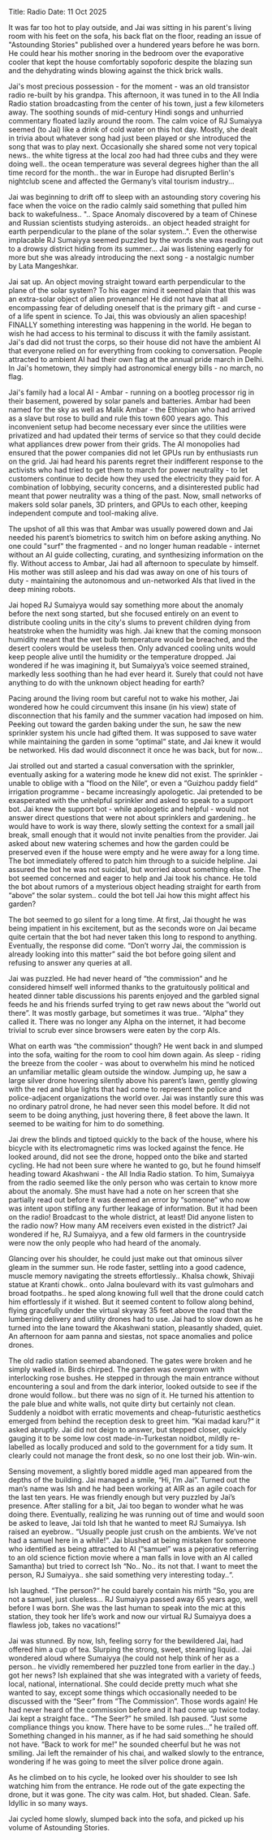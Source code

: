 Title: Radio
Date: 11 Oct 2025

It was far too hot to play outside, and Jai was sitting in his parent's living room with his feet on the sofa, his back flat on the floor, reading an issue of "Astounding Stories" published over a hundered years before he was born. He could hear his mother snoring in the bedroom over the evaporative cooler that kept the house comfortably sopoforic despite the blazing sun and the dehydrating winds blowing against the thick brick walls.

Jai's most precious possession - for the moment - was an old transistor radio re-built by his grandpa. This afternoon, it was tuned in to the All India Radio station broadcasting from the center of his town, just a few kilometers away. The soothing sounds of mid-century Hindi songs and unhurried commentary floated lazily around the room. The calm voice of RJ Sumaiyya seemed (to Jai) like a drink of cold water on this hot day. Mostly, she dealt in trivia about whatever song had just been played or she introduced the song that was to play next. Occasionally she shared some not very topical news.. the white tigress at the local zoo had had three cubs and they were doing well.. the ocean temperature was several degrees higher than the all time record for the month.. the war in Europe had disrupted Berlin's nightclub scene and affected the Germany’s vital tourism industry…

Jai was beginning to drift off to sleep with an astounding story covering his face when the voice on the radio calmly said something that pulled him back to wakefulness.. ".. Space Anomaly discovered by a team of Chinese and Russian scientists studying asteroids.. an object headed straight for earth perpendicular to the plane of the solar system..". Even the otherwise implacable RJ Sumaiyya seemed puzzled by the words she was reading out to a drowsy district hiding from its summer… Jai was listening eagerly for more but she was already introducing the next song - a nostalgic number by Lata Mangeshkar.

Jai sat up. An object moving straight toward earth perpendicular to the plane of the solar system? To his eager mind it seemed plain that this was an extra-solar object of alien provenance! He did not have that all encompassing fear of deluding oneself that is the primary gift - and curse - of a life spent in science. To Jai, this was obviously an alien spaceship! FINALLY something interesting was happening in the world. He began to wish he had access to his terminal to discuss it with the family assistant. Jai's dad did not trust the corps, so their house did not have the ambient AI that everyone relied on for everything from cooking to conversation. People attracted to ambient AI had their own flag at the annual pride march in Delhi. In Jai's hometown, they simply had astronomical energy bills - no march, no flag.

Jai's family had a local AI - Ambar - running on a bootleg processor rig in their basement, powered by solar panels and batteries. Ambar had been named for the sky as well as Malik Ambar  - the Ethiopian who had arrived as a slave but rose to build and rule this town 600 years ago. This inconvenient setup had become necessary ever since the utilities were privatized and had updated their terms of service so that they could decide what appliances drew power from their grids. The AI monopolies had ensured that the power companies did not let GPUs run by enthusiasts run on the grid. Jai had heard his parents regret their indifferent response to the activists who had tried to get them to march for power neutrality - to let customers continue to decide how they used the electricity they paid for. A combination of lobbying, security concerns, and a disinterested public had meant that power neutrality was a thing of the past. Now, small networks of makers sold solar panels, 3D printers, and GPUs to each other, keeping independent compute and tool-making alive.

The upshot of all this was that Ambar was usually powered down and Jai needed his parent’s biometrics to switch him on before asking anything. No one could "surf" the fragmented - and no longer human readable - internet without an AI guide collecting, curating, and synthesizing information on the fly. Without access to Ambar, Jai had all afternoon to speculate by himself. His mother was still asleep and his dad was away on one of his tours of duty - maintaining the autonomous and un-networked AIs that lived in the deep mining robots.

Jai hoped RJ Sumaiyya would say something more about the anomaly before the next song started, but she focused entirely on an event to distribute cooling units in the city's slums to prevent children dying from heatstroke when the humidity was high. Jai knew that the coming monsoon humidity meant that the wet bulb temperature would be breached, and the desert coolers would be useless then. Only advanced cooling units would keep people alive until the humidity or the temperature  dropped. Jai wondered if he was imagining it, but Sumaiyya’s voice seemed strained, markedly less soothing than he had ever heard it. Surely that could not have anything to do with the unknown object heading for earth?

Pacing around the living room but careful not to wake his mother, Jai wondered how he could circumvent this insane (in his view) state of disconnection that his family and the summer vacation had imposed on him. Peeking out toward the garden baking under the sun, he saw the new sprinkler system his uncle had gifted them. It was supposed to save water while maintaining the garden in some “optimal“ state, and Jai knew it would be networked. His dad would disconnect it once he was back, but for now…

Jai strolled out and started a casual conversation with the sprinkler, eventually asking for a watering mode he knew did not exist. The sprinkler - unable to oblige with a “flood on the Nile“, or even a “Guizhou paddy field“ irrigation programme - became increasingly apologetic. Jai pretended to be exasperated with the unhelpful sprinkler and asked to speak to a support bot. Jai knew the support bot - while apologetic and helpful - would  not answer direct questions that were not about sprinklers and gardening.. he would have to work is way there, slowly setting the context for a small jail break, small enough that it would not invite penalties from the provider. Jai asked about new watering schemes and how the garden could be preserved even if the house were empty and he were away for a long time. The bot immediately offered to patch him through to a suicide helpline. Jai assured the bot he was not suicidal, but worried about something else. The bot seemed concerned and eager to help and Jai took his chance. He told the bot about rumors of a mysterious object heading straight for earth from “above“ the solar system.. could the bot tell Jai how this might affect his garden?

The bot seemed to go silent for a long time. At first, Jai thought he was being impatient in his excitement, but as the seconds wore on Jai became quite certain that the bot had never taken this long to respond to anything. Eventually, the response did come. “Don’t worry Jai, the commission is already looking into this matter” said the bot before going silent and refusing to answer any queries at all.

Jai was puzzled. He had never heard of “the commission“ and he considered himself well informed thanks to the gratuitously political and heated dinner table discussions his parents enjoyed and the garbled signal feeds he and his friends surfed trying to get raw news about the “world out there”. It was mostly garbage, but sometimes it was true.. “Alpha“ they called it. There was no longer any Alpha on the internet, it had become trivial to scrub ever since browsers were eaten by the corp AIs.

What on earth was “the commission“ though? He went back in and slumped into the sofa, waiting for the room to cool him down again. As sleep - riding the breeze from the cooler - was about to overwhelm his mind he noticed an unfamiliar metallic gleam outside the window. Jumping up, he saw a large silver drone hovering silently above his parent’s lawn, gently glowing with the red and blue lights that had come to represent the police and police-adjacent organizations the world over. Jai was instantly sure this was no ordinary patrol drone, he had never seen this model before. It did not seem to be doing anything, just hovering there, 8 feet above the lawn. It seemed to be waiting for him to do something.

Jai drew the blinds and tiptoed quickly to the back of the house, where his bicycle with its electromagnetic rims was locked against the fence. He looked around, did not see the drone, hopped onto the bike and started cycling. He had not been sure where he wanted to go, but he found himself heading toward Akashwani - the All India Radio station. To him, Sumaiyya from the radio seemed like the only person who was certain to know more about the anomaly. She must have had a note on her screen that she partially read out before it was deemed an error by “someone“ who now was intent upon stifling any further leakage of information. But it had been on the radio! Broadcast to the whole district, at least! Did anyone listen to the radio now? How many AM receivers even existed in the district? Jai wondered if he, RJ Sumaiyya, and a few old farmers in the countryside were now the only people who had heard of the anomaly.

Glancing over his shoulder, he could just make out that ominous silver gleam in the summer sun. He rode faster, settling into a good cadence, muscle memory navigating the streets effortlessly.. Khalsa chowk, Shivaji statue at Kranti chowk.. onto Jalna boulevard with its vast gulmohars and broad footpaths.. he sped along knowing full well that the drone could catch him effortlessly if it wished. But it seemed content to follow along behind, flying gracefully under the virtual skyway 35 feet above the road that the lumbering delivery and utility drones had to use. Jai had to slow down as he turned into the lane toward the Akashwani station, pleasantly shaded, quiet. An afternoon for aam panna and siestas, not space anomalies and police drones.

The old radio station seemed abandoned. The gates were broken and he simply walked in. Birds chirped. The garden was overgrown with interlocking rose bushes. He stepped in through the main entrance without encountering a soul and from the dark interior, looked outside to see if the drone would follow.. but there was no sign of it. He turned his attention to the pale blue and white walls, not quite dirty but certainly not clean. Suddenly a noidbot with erratic movements and cheap-futuristic aesthetics emerged from behind the reception desk to greet him. “Kai madad karu?“ it asked abruptly. Jai did not deign to answer, but stepped closer, quickly gauging it to be some low cost made-in-Turkestan noidbot, mildly re-labelled as locally produced and sold to the government for a tidy sum. It clearly could not manage the front desk, so no one lost their job. Win-win.

Sensing movement, a slightly bored middle aged man appeared from the depths of the building. Jai managed a smile, “Hi, I’m Jai”. Turned out the man’s name was Ish and he had been working at AIR as an agile coach for the last ten years. He was friendly enough but very puzzled by Jai’s presence. After stalling for a bit, Jai too began to wonder what he was doing there. Eventually, realizing he was running out of time and would soon be asked to leave, Jai told Ish that he wanted to meet RJ Sumaiyya. Ish raised an eyebrow.. “Usually people just crush on the ambients. We’ve not had a samuel here in a while!“. Jai blushed at being mistaken for someone who identified as being attracted to AI (“samuel” was a pejorative referring to an old science fiction movie where a man falls in love with an AI called Samantha) but tried to correct Ish “No.. No.. its not that. I want to meet the person, RJ Sumaiyya.. she said something very interesting today..“.

Ish laughed. “The person?“ he could barely contain his mirth “So, you are not a samuel, just clueless… RJ Sumaiyya passed away 65 years ago, well before I was born. She was the last human to speak into the mic at this station, they took her life’s work and now our virtual RJ Sumaiyya does a flawless job, takes no vacations!”

Jai was stunned. By now, Ish, feeling sorry for the bewildered Jai, had offered him a cup of tea. Slurping the strong, sweet, steaming liquid.. Jai wondered aloud where Sumaiyya (he could not help think of her as a person.. he vividly remembered her puzzled tone from earlier in the day..) got her news? Ish explained that she was integrated with a variety of feeds, local, national, international. She could decide pretty much what she wanted to say, except some things which occasionally needed to be discussed with the “Seer” from “The Commission”. Those words again! He had never heard of the commission before and it had come up twice today. Jai kept a straight face.. “The Seer?” he smiled. Ish paused. “Just some compliance things you know.  There have to be some rules…” he trailed off. Something changed in his manner, as if he had said something he should not have. “Back to work for me!” he sounded cheerful but he was not smiling. Jai left the remainder of his chai, and walked slowly to the entrance, wondering if he was going to meet the silver police drone again.

As he climbed on to his cycle, he looked over his shoulder to see Ish watching him from the entrance. He rode out of the gate expecting the drone, but it was gone. The city was calm. Hot, but shaded. Clean. Safe. Idyllic in so many ways.

Jai cycled home slowly, slumped back into the sofa, and picked up his volume of Astounding Stories.
